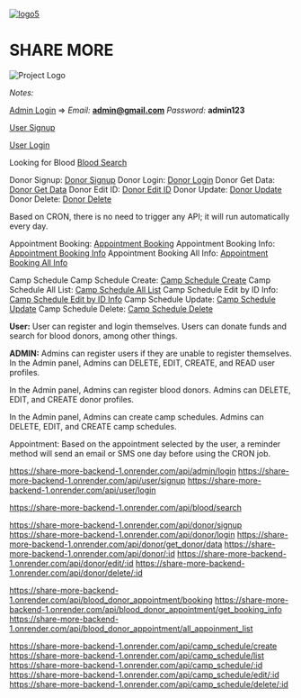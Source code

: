<a href="https://imgbb.com/"><img src="https://i.ibb.co/qYGCxnf/logo5.png" alt="logo5" border="0"></a>

# SHARE MORE

![Project Logo](https://i.ibb.co/qYGCxnf/logo5.png)

*Notes:*

[Admin Login](https://share-more-backend-1.onrender.com/api/admin/login) => *Email:* **admin@gmail.com** *Password:* **admin123**

[User Signup](https://share-more-backend-1.onrender.com/api/user/signup) 

[User Login](https://share-more-backend-1.onrender.com/api/user/login) 

Looking for Blood [Blood Search](https://share-more-backend-1.onrender.com/api/blood/search)

Donor Signup: [Donor Signup](https://share-more-backend-1.onrender.com/api/donor/signup)
Donor Login: [Donor Login](https://share-more-backend-1.onrender.com/api/donor/login)
Donor Get Data: [Donor Get Data](https://share-more-backend-1.onrender.com/api/donor/get_donor/data)
Donor Edit ID: [Donor Edit ID](https://share-more-backend-1.onrender.com/api/donor/:id)
Donor Update: [Donor Update](https://share-more-backend-1.onrender.com/api/donor/edit/:id)
Donor Delete: [Donor Delete](https://share-more-backend-1.onrender.com/api/donor/delete/:id)

Based on CRON, there is no need to trigger any API; it will run automatically every day.

Appointment Booking: [Appointment Booking](https://share-more-backend-1.onrender.com/api/blood_donor_appointment/booking)
Appointment Booking Info: [Appointment Booking Info](https://share-more-backend-1.onrender.com/api/blood_donor_appointment/get_booking_info)
Appointment Booking All Info: [Appointment Booking All Info](https://share-more-backend-1.onrender.com/api/blood_donor_appointment/all_appoinment_list)

Camp Schedule
Camp Schedule Create: [Camp Schedule Create](https://share-more-backend-1.onrender.com/api/camp_schedule/create)
Camp Schedule All List: [Camp Schedule All List](https://share-more-backend-1.onrender.com/api/camp_schedule/list)
Camp Schedule Edit by ID Info: [Camp Schedule Edit by ID Info](https://share-more-backend-1.onrender.com/api/camp_schedule/:id)
Camp Schedule Update: [Camp Schedule Update](https://share-more-backend-1.onrender.com/api/camp_schedule/edit/:id)
Camp Schedule Delete: [Camp Schedule Delete](https://share-more-backend-1.onrender.com/api/camp_schedule/delete/:id)

**User:**
User can register and login themselves. 
Users can donate funds and search for blood donors, among other things.

**ADMIN:** 
Admins can register users if they are unable to register themselves.
In the Admin panel, Admins can DELETE, EDIT, CREATE, and READ user profiles.

In the Admin panel, Admins can register blood donors.
Admins can DELETE, EDIT, and CREATE donor profiles.

In the Admin panel, Admins can create camp schedules.
Admins can DELETE, EDIT, and CREATE camp schedules.

Appointment: Based on the appointment selected by the user, a reminder method will send an email or SMS one day before using the CRON job.

https://share-more-backend-1.onrender.com/api/admin/login
https://share-more-backend-1.onrender.com/api/user/signup
https://share-more-backend-1.onrender.com/api/user/login

https://share-more-backend-1.onrender.com/api/blood/search

https://share-more-backend-1.onrender.com/api/donor/signup
https://share-more-backend-1.onrender.com/api/donor/login
https://share-more-backend-1.onrender.com/api/donor/get_donor/data
https://share-more-backend-1.onrender.com/api/donor/:id
https://share-more-backend-1.onrender.com/api/donor/edit/:id
https://share-more-backend-1.onrender.com/api/donor/delete/:id

https://share-more-backend-1.onrender.com/api/blood_donor_appointment/booking
https://share-more-backend-1.onrender.com/api/blood_donor_appointment/get_booking_info
https://share-more-backend-1.onrender.com/api/blood_donor_appointment/all_appoinment_list

https://share-more-backend-1.onrender.com/api/camp_schedule/create
https://share-more-backend-1.onrender.com/api/camp_schedule/list
https://share-more-backend-1.onrender.com/api/camp_schedule/:id
https://share-more-backend-1.onrender.com/api/camp_schedule/edit/:id
https://share-more-backend-1.onrender.com/api/camp_schedule/delete/:id


